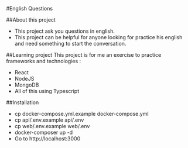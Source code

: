 #English Questions
 
##About this project
- This project ask you questions in english.
- This project can be helpful for anyone looking for practice his english and need something to start the conversation.

##Learning project
This project is for me an exercise to practice frameworks and technologies : 
- React
- NodeJS
- MongoDB
- All of this using Typescript

##Installation
- cp docker-compose.yml.example docker-compose.yml
- cp api/.env.example api/.env
- cp web/.env.example web/.env
- docker-composer up -d
- Go to http://localhost:3000
